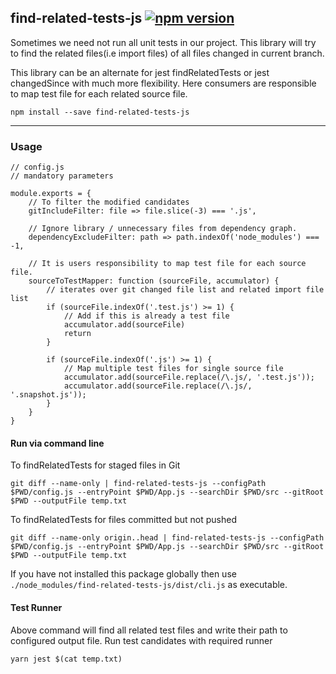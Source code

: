 ## find-related-tests-js [![npm version](https://badge.fury.io/js/find-related-tests-js.svg)](https://badge.fury.io/js/find-related-tests-js)

Sometimes we need not run all unit tests in our project. This library will try to find the related files(i.e import files) of all files changed in current branch.

This library can be an alternate for jest findRelatedTests or jest changedSince with much more flexibility. Here consumers are responsible to map test file for each related source file.

``npm install --save find-related-tests-js``

---

### Usage
  

```
// config.js
// mandatory parameters

module.exports = {
    // To filter the modified candidates
    gitIncludeFilter: file => file.slice(-3) === '.js',

    // Ignore library / unnecessary files from dependency graph. 
    dependencyExcludeFilter: path => path.indexOf('node_modules') === -1,

    // It is users responsibility to map test file for each source file.
    sourceToTestMapper: function (sourceFile, accumulator) {
        // iterates over git changed file list and related import file list
        if (sourceFile.indexOf('.test.js') >= 1) {
            // Add if this is already a test file
            accumulator.add(sourceFile)
            return
        }

        if (sourceFile.indexOf('.js') >= 1) {
            // Map multiple test files for single source file
            accumulator.add(sourceFile.replace(/\.js/, '.test.js'));
            accumulator.add(sourceFile.replace(/\.js/, '.snapshot.js'));
        }
    }
}

```  


#### Run via command line

To findRelatedTests for staged files in Git

```
git diff --name-only | find-related-tests-js --configPath $PWD/config.js --entryPoint $PWD/App.js --searchDir $PWD/src --gitRoot $PWD --outputFile temp.txt
```

To findRelatedTests for files committed but not pushed 

```
git diff --name-only origin..head | find-related-tests-js --configPath $PWD/config.js --entryPoint $PWD/App.js --searchDir $PWD/src --gitRoot $PWD --outputFile temp.txt
```

If you have not installed this package globally then use ``./node_modules/find-related-tests-js/dist/cli.js`` as executable.


#### Test Runner

Above command will find all related test files and write their path to configured output file.
Run test candidates with required runner 

```yarn jest $(cat temp.txt)```


